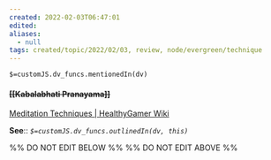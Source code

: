 ```yaml
---
created: 2022-02-03T06:47:01 
edited: 
aliases:
  - null
tags: created/topic/2022/02/03, review, node/evergreen/technique
---
```

`$=customJS.dv_funcs.mentionedIn(dv)`

#### <s class="topic-title">[[Kabalabhati Pranayama]]</s> 

[Meditation Techniques | HealthyGamer Wiki](https://wiki.healthygamer.gg/en/Meditation_Techniques#bellows-breath-kapalabhati-pranayama)

**See**::
*`$=customJS.dv_funcs.outlinedIn(dv, this)`*

%% DO NOT EDIT BELOW %%
%% DO NOT EDIT ABOVE %%
